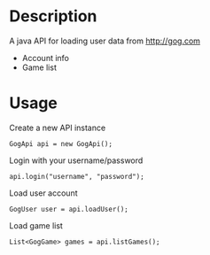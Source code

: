 Description
===========

A java API for loading user data from http://gog.com

- Account info
- Game list

Usage
=====

Create a new API instance

    GogApi api = new GogApi();

Login with your username/password

    api.login("username", "password");

Load user account

    GogUser user = api.loadUser();

Load game list

    List<GogGame> games = api.listGames();